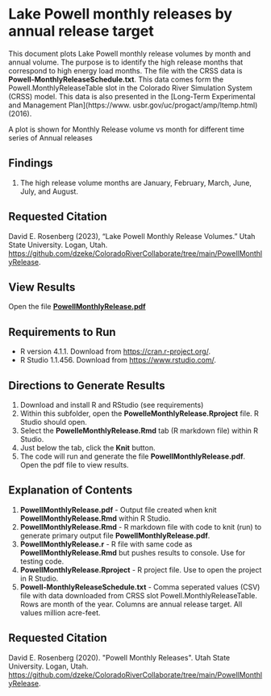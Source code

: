 # Lake Powell monthly releases by annual release target

This document plots Lake Powell monthly release volumes by month and annual volume. The purpose is to identify the high release months that correspond to high energy load
months. The file with the CRSS data is **Powell-MonthlyReleaseSchedule.txt**. This data comes form the Powell.MonthlyReleaseTable slot in the Colorado River Simulation System (CRSS) model. This data is also presented in the [Long-Term Experimental and Management Plan](https://www.
usbr.gov/uc/progact/amp/ltemp.html) (2016).

A plot is shown for Monthly Release volume vs month for different time series of Annual releases

## Findings
1. The high release volume months are January, February, March, June, July, and August.

## Requested Citation
David E. Rosenberg (2023), “Lake Powell Monthly Release Volumes.” Utah State University. Logan, Utah.
https://github.com/dzeke/ColoradoRiverCollaborate/tree/main/PowellMonthlyRelease.

## View Results
Open the file **[PowellMonthlyRelease.pdf](PowellMonthlyRelease.pdf)**

## Requirements to Run
* R version 4.1.1. Download from https://cran.r-project.org/.
* R Studio 1.1.456. Download from https://www.rstudio.com/.

## Directions to Generate Results
1. Download and install R and RStudio (see requirements)
1. Within this subfolder, open the **PowelleMonthlyRelease.Rproject** file. R Studio should open.
1. Select the **PowelleMonthlyRelease.Rmd** tab (R markdown file) within R Studio.
1. Just below the tab, click the **Knit** button.
1. The code will run and generate the file **PowellMonthlyRelease.pdf**. Open the pdf file to view results.

## Explanation of Contents
1. **PowellMonthlyRelease.pdf** - Output file created when knit **PowellMonthlyRelease.Rmd** within R Studio.
1. **PowellMonthlyRelease.Rmd** - R markdown file with code to knit (run) to generate primary output file **PowellMonthlyRelease.pdf**.
1. **PowellMonthlyRelease.r** - R file with same code as **PowellMonthlyRelease.Rmd** but pushes results to console. Use for testing code.
1. **PowellMonthlyRelease.Rproject** - R project file. Use to open the project in R Studio.
1. **Powell-MonthlyReleaseSchedule.txt** - Comma seperated values (CSV) file with data downloaded from CRSS slot Powell.MonthlyReleaseTable. Rows are month of the year. Columns are annual release target. All values million acre-feet.

## Requested Citation
David E. Rosenberg (2020). "Powell Monthly Releases". Utah State University. Logan, Utah. https://github.com/dzeke/ColoradoRiverCollaborate/tree/main/PowellMonthlyRelease.

